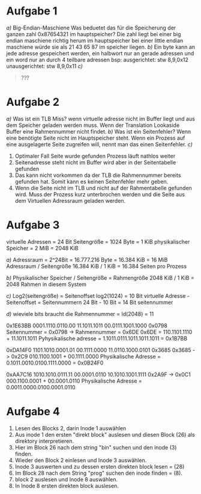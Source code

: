 # Aufgabe 1
*a)* Big-Endian-Maschiene
Was beduetet das für die Speicherung der ganzen zahl 0x87654321 im hauptspeicher?
Die zahl liegt bei einer big endian maschiene richtig herum im hauptspeicher
bei einer little endian maschiene würde sie als 21 43 65 87 im speicher liegen.
*b)* Ein byte kann an jede adresse gespeichert werden, ein halbwort nur an gerade adressen und ein word nur an durch 4 teilbare adressen
bsp:
ausgerichtet: stw $8,$9,0x12
unausgerichtet: stw $8,$9,0x11
*c)* 
> ???

# Aufgabe 2 
*a)* Was ist ein TLB Miss?
wenn virtuelle adresse nicht im Buffer liegt und aus dem Speicher geladen werden muss.
Wenn der Translation Lookaside Buffer eine Rahmennummer nicht findet.
*b)* Was ist ein Seitenfehler?
Wenn eine benötigte Seite nicht im Hauptspeicher steht.
Wenn ein Prozess auf eine ausgelagerte Seite zugreifen will, nennt man das einen Seitenfehler.
*c)* 
1. Optimaler Fall Seite wurde gefunden Prozess läuft nathlos weiter
2. Seitenadresse steht nicht im Buffer wird aber in der Seitentabelle gefunden
3. Das kann nicht vorkommen da der TLB die Rahmennummer bereits gefunden hat. Somit kann es keinen Seitenfehler mehr geben.
4. Wenn die Seite nicht im TLB und nicht auf der Rahmentabelle gefunden wird. Muss der Prozess kurz unterbrochen werden und die Seite aus dem Virtuellen Adressraum geladen werden.

# Aufgabe 3
virtuelle Adressen = 24 Bit
Seitengröße = 1024 Byte = 1 KiB
physikalischer Speicher = 2 MiB = 2048 KiB

*a)* Adressraum = 2^24Bit = 16.777.216 Byte = 16.384 KiB = 16 MiB
Adressraum / Seitengröße
16.384 KiB / 1 KiB = 16.384 Seiten pro Prozess

*b)* Physikalischer Speicher / Seitengröße = Rahmengröße
2048 KiB / 1 KiB = 2048 Rahmen in diesem System

*c)* Log2(seitengröße) = Seitenoffset
log2(1024) = 10 Bit 
virtuelle Adresse - Seitenoffset = Seitennummern
24 Bit - 10 Bit = 14 Bit seitennummer

*d)* wieviele bits braucht die Rahmennummer = ld(2048) = 11

0x1E63BB
    0001.1110.0110.00 11.1011.1011
    00.0111.1001.1000
    0x0798
    Seitennummer = 0x0798 -> Rahmennummer = 0x6DE 
    0x6DE =
    110.1101.1110 + 11.1011.1011
    Pyhysikalische adresse = 1.1011.0111.1011.1011.1011 = 0x1B7BB
    
0xDA14F0
    1101.1010.0001.01 00.1111.0000
    11.0110.1000.0101 
    0x3685
    0x3685 -> 0x2C9
    010.1100.1001 + 00.1111.0000
    Physikalische Adresse = 0.1011.0010.0100.1111.0000 = 0x0B24F0
    
0xAA7C16
    1010.1010.0111.11 00.0001.0110
    10.1010.1001.1111
    0x2A9F -> 0x0C1
    000.1100.0001 + 00.0001.0110
    Physikalische Adresse = 0.0011.0000.0100.0001.0110
 
# Aufgabe 4 
1. Lesen des Blocks 2, darin Inode 1 auswählen 
2. Aus inode 1 den ersten "direkt block" auslesen und diesen Block (26) als direktory interpretieren.
3. Hier im Block 26 nach dem string "bin" suchen und den inode (3) finden.
4. Wieder den Block 2 einlesen und Inode 3 auswählen.
5. Inode 3 auswerten und zu dessen ersten direkten block lesen = (28)
6. Im Block 28 nach dem String "prog" suchen den inode finden = (8).
7. block 2 auslesen und Inode 8 auswählen.
8. In Inode 8 ersten direkten block auslesen.